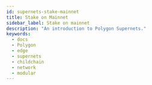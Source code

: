 ```yaml
---
id: supernets-stake-mainnet
title: Stake on Mainnet
sidebar_label: Stake on mainnet
description: "An introduction to Polygon Supernets."
keywords:
  - docs
  - Polygon
  - edge
  - supernets
  - childchain
  - network
  - modular
---
```

